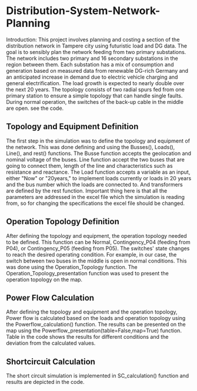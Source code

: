 # Distribution-System-Network-Planning
Introduction:
This project involves planning and costing a section of the distribution network in Tampere city using futuristic load and DG data. The goal is to sensibly plan the network feeding from two primary substations. The network includes two primary and 16 secondary substations in the region between them. Each substation has a mix of consumption and generation based on measured data from renewable DG-rich Germany and an anticipated increase in demand due to electric vehicle charging and general electrification. The load growth is expected to nearly double over the next 20 years. The topology consists of two radial spurs fed from one primary station to ensure a simple topology that can handle single faults. During normal operation, the switches of the back-up cable in the middle are open. see the code.
## Topology and Equipment Definition
The first step in the simulation was to define the topology and equipment of the network. This was done defining and using the Busses(), Loads(), Line(), and rest() functions. The Busse function accepts the geolocation and nominal voltage of the buses. Line function accept the two buses that are going to connect them, length of the line and characteristics such as resistance and reactance.   The Load function accepts a variable as an input, either "Now" or "20years," to implement loads currently or loads in 20 years and the bus number which the loads are connected to. And transformers are defined by the rest function. Important thing here is that all the parameters are addressed in the excel file which the simulation is reading from, so for changing the specifications the excel file should be changed. 
## Operation Topology Definition
After defining the topology and equipment, the operation topology needed to be defined. This function can be Normal, Contingency_P04 (feeding from P04), or Contingency_P05 (feeding from P05). The switches' state changes to reach the desired operating condition. For example, in our case, the switch between two buses in the middle is open in normal conditions. This was done using the Operation_Topology function. The Operation_Topology_presentation function was used to present the operation topology on the map. 
## Power Flow Calculation
After defining the topology and equipment and the operation topology,  Power flow is calculated based on the loads and operation topology using the Powerflow_calculation() function. The results can be presented on the map using the Powerflow_presentation(table=False,map=True) function. Table in the code shows the results for different conditions and the deviation from the calculated values. 
## Shortcircuit Calculation
The short circuit simulation is implemented in SC_calculation() function and results are depicted in the code. 
